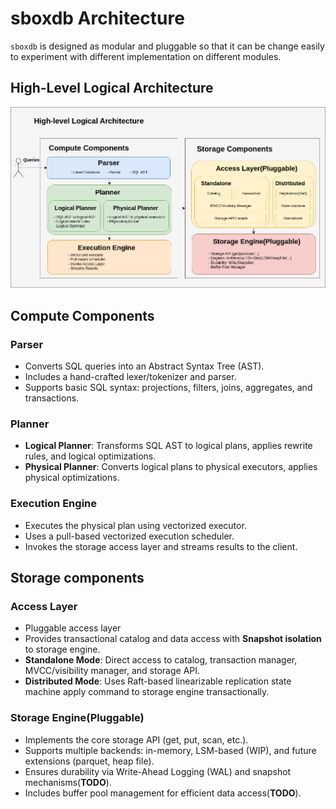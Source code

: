# sboxdb Architecture

`sboxdb` is designed as modular and pluggable so that it can be change easily to experiment with different
implementation on different modules.

## High-Level Logical Architecture

![Logical Architecture](logical-arch.png)

## Compute Components

### Parser

- Converts SQL queries into an Abstract Syntax Tree (AST).
- Includes a hand-crafted lexer/tokenizer and parser.
- Supports basic SQL syntax: projections, filters, joins, aggregates, and transactions.

### Planner

- **Logical Planner**: Transforms SQL AST to logical plans, applies rewrite rules, and logical optimizations.
- **Physical Planner**: Converts logical plans to physical executors, applies physical optimizations.

### Execution Engine

- Executes the physical plan using vectorized executor.
- Uses a pull-based vectorized execution scheduler.
- Invokes the storage access layer and streams results to the client.

## Storage components

### Access Layer

- Pluggable access layer
- Provides transactional catalog and data access with **Snapshot isolation** to storage engine.
- **Standalone Mode**: Direct access to catalog, transaction manager, MVCC/visibility manager, and storage API.
- **Distributed Mode**: Uses Raft-based linearizable replication state machine apply command to storage engine
  transactionally.

### Storage Engine(Pluggable)

- Implements the core storage API (get, put, scan, etc.).
- Supports multiple backends: in-memory, LSM-based (WIP), and future extensions (parquet, heap file).
- Ensures durability via Write-Ahead Logging (WAL) and snapshot mechanisms(**TODO**).
- Includes buffer pool management for efficient data access(**TODO**).

